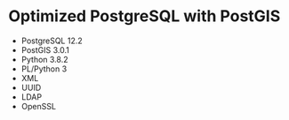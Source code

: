 # Optimized PostgreSQL with PostGIS

- PostgreSQL 12.2
- PostGIS 3.0.1
- Python 3.8.2
- PL/Python 3
- XML
- UUID
- LDAP
- OpenSSL